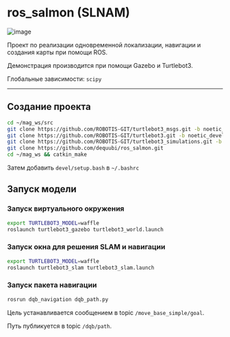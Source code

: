 # ros_salmon (SLNAM)

![image](https://github.com/dequubi/ros_salmon/assets/47535336/67f801e0-56d4-424e-b9fa-0179a26850bb)

Проект по реализации одновременной локализации, навигации и создания карты при помощи ROS.

Демонстрация производится при помощи Gazebo и Turtlebot3.

Глобальные зависимости: `scipy`

---

## Создание проекта

```sh
cd ~/mag_ws/src
git clone https://github.com/ROBOTIS-GIT/turtlebot3_msgs.git -b noetic_devel
git clone https://github.com/ROBOTIS-GIT/turtlebot3.git -b noetic_devel
git clone https://github.com/ROBOTIS-GIT/turtlebot3_simulations.git -b noetic_devel
git clone https://github.com/dequubi/ros_salmon.git
cd ~/mag_ws && catkin_make
```

Затем добавить `devel/setup.bash` в `~/.bashrc`

## Запуск модели

### Запуск виртуального окружения

```sh
export TURTLEBOT3_MODEL=waffle
roslaunch turtlebot3_gazebo turtlebot3_world.launch
```

### Запуск окна для решения SLAM и навигации

```sh
export TURTLEBOT3_MODEL=waffle
roslaunch turtlebot3_slam turtlebot3_slam.launch
```

### Запуск пакета навигации

```sh
rosrun dqb_navigation dqb_path.py
```

Цель устанавливается сообщением в topic `/move_base_simple/goal`.

Путь публикуется в topic `/dqb/path`.
